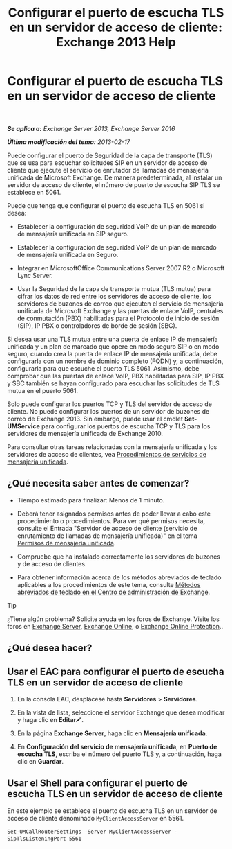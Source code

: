 ﻿---
title: 'Configurar el puerto de escucha TLS en un servidor de acceso de cliente: Exchange 2013 Help'
TOCTitle: Configurar el puerto de escucha TLS en un servidor de acceso de cliente
ms:assetid: f4401923-61fa-4dc5-95f8-c0d2f515b2ea
ms:mtpsurl: https://technet.microsoft.com/es-es/library/JJ673576(v=EXCHG.150)
ms:contentKeyID: 50556910
ms.date: 04/23/2018
mtps_version: v=EXCHG.150
ms.translationtype: HT
---

# Configurar el puerto de escucha TLS en un servidor de acceso de cliente

 

_**Se aplica a:** Exchange Server 2013, Exchange Server 2016_

_**Última modificación del tema:** 2013-02-17_

Puede configurar el puerto de Seguridad de la capa de transporte (TLS) que se usa para escuchar solicitudes SIP en un servidor de acceso de cliente que ejecute el servicio de enrutador de llamadas de mensajería unificada de Microsoft Exchange. De manera predeterminada, al instalar un servidor de acceso de cliente, el número de puerto de escucha SIP TLS se establece en 5061.

Puede que tenga que configurar el puerto de escucha TLS en 5061 si desea:

  - Establecer la configuración de seguridad VoIP de un plan de marcado de mensajería unificada en SIP seguro.

  - Establecer la configuración de seguridad VoIP de un plan de marcado de mensajería unificada en Seguro.

  - Integrar en MicrosoftOffice Communications Server 2007 R2 o Microsoft Lync Server.

  - Usar la Seguridad de la capa de transporte mutua (TLS mutua) para cifrar los datos de red entre los servidores de acceso de cliente, los servidores de buzones de correo que ejecuten el servicio de mensajería unificada de Microsoft Exchange y las puertas de enlace VoIP, centrales de conmutación (PBX) habilitadas para el Protocolo de inicio de sesión (SIP), IP PBX o controladores de borde de sesión (SBC).

Si desea usar una TLS mutua entre una puerta de enlace IP de mensajería unificada y un plan de marcado que opere en modo seguro SIP o en modo seguro, cuando crea la puerta de enlace IP de mensajería unificada, debe configurarla con un nombre de dominio completo (FQDN) y, a continuación, configurarla para que escuche el puerto TLS 5061. Asimismo, debe comprobar que las puertas de enlace VoIP, PBX habilitadas para SIP, IP PBX y SBC también se hayan configurado para escuchar las solicitudes de TLS mutua en el puerto 5061.

Solo puede configurar los puertos TCP y TLS del servidor de acceso de cliente. No puede configurar los puertos de un servidor de buzones de correo de Exchange 2013. Sin embargo, puede usar el cmdlet **Set-UMService** para configurar los puertos de escucha TCP y TLS para los servidores de mensajería unificada de Exchange 2010.

Para consultar otras tareas relacionadas con la mensajería unificada y los servidores de acceso de clientes, vea [Procedimientos de servicios de mensajería unificada](um-services-procedures-exchange-2013-help.md).

## ¿Qué necesita saber antes de comenzar?

  - Tiempo estimado para finalizar: Menos de 1 minuto.

  - Deberá tener asignados permisos antes de poder llevar a cabo este procedimiento o procedimientos. Para ver qué permisos necesita, consulte el Entrada "Servidor de acceso de cliente (servicio de enrutamiento de llamadas de mensajería unificada)" en el tema [Permisos de mensajería unificada](unified-messaging-permissions-exchange-2013-help.md).

  - Compruebe que ha instalado correctamente los servidores de buzones y de acceso de clientes.

  - Para obtener información acerca de los métodos abreviados de teclado aplicables a los procedimientos de este tema, consulte [Métodos abreviados de teclado en el Centro de administración de Exchange](keyboard-shortcuts-in-the-exchange-admin-center-exchange-online-protection-help.md).


> [!TIP]
> ¿Tiene algún problema? Solicite ayuda en los foros de Exchange. Visite los foros en <A href="https://go.microsoft.com/fwlink/p/?linkid=60612">Exchange Server</A>, <A href="https://go.microsoft.com/fwlink/p/?linkid=267542">Exchange Online</A>, o <A href="https://go.microsoft.com/fwlink/p/?linkid=285351">Exchange Online Protection</A>..



## ¿Qué desea hacer?

## Usar el EAC para configurar el puerto de escucha TLS en un servidor de acceso de cliente

1.  En la consola EAC, desplácese hasta **Servidores** \> **Servidores**.

2.  En la vista de lista, seleccione el servidor Exchange que desea modificar y haga clic en **Editar**![Icono Editar](images/Bb124582.6f53ccb2-1f13-4c02-bea0-30690e6ea71d(EXCHG.150).gif "Icono Editar").

3.  En la página **Exchange Server**, haga clic en **Mensajería unificada**.

4.  En **Configuración del servicio de mensajería unificada**, en **Puerto de escucha TLS**, escriba el número del puerto TLS y, a continuación, haga clic en **Guardar**.

## Usar el Shell para configurar el puerto de escucha TLS en un servidor de acceso de cliente

En este ejemplo se establece el puerto de escucha TLS en un servidor de acceso de cliente denominado `MyClientAccessServer` en 5561.

    Set-UMCallRouterSettings -Server MyClientAccessServer -SipTlsListeningPort 5561

